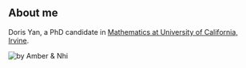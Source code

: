 <!--
[**Home**](https://dyan233.github.io)
[**CV**](https://dyan233.github.io/CV)
[**Teaching**](https://dyan233.github.io/teaching)
[**Gallery**](https://dyan233.github.io/gallery)
-->

## About me

Doris Yan, a PhD candidate in [Mathematics at University of California, Irvine](https://www.math.uci.edu/). 

![by Amber & Nhi](/assets/logo_l.JPG)
